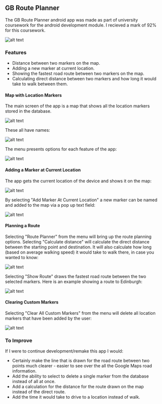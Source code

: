 ## GB Route Planner

The GB Route Planner android app was made as part of university coursework for the android development module.
I recieved a mark of 92% for this coursework.

![alt text][img10]

### Features
  * Distance between two markers on the map.
  * Adding a new marker at current location.
  * Showing the fastest road route between two markers on the map.
  * Calculating direct distance between two markers and how long it would take to walk between them.
  
#### Map with Location Markers

The main screen of the app is a map that shows all the location markers stored in the database.

![alt text][img1]

These all have names:

![alt text][img2]

The menu presents options for each feature of the app:

![alt text][img3]

#### Adding a Marker at Current Location

The app gets the current location of the device and shows it on the map:

![alt text][img4]

By selecting "Add Marker At Current Location" a new marker can be named and added to the map via a pop up text field:

![alt text][img7]

#### Planning a Route

Selecting "Route Planner" from the menu will bring up the route planning options.
Selecting "Calculate distance" will calculate the direct distance between the starting point and destination.
It will also calculate how long (based on average walking speed) it would take to walk there, in case you wanted to know:

![alt text][img6]

Selecting "Show Route" draws the fastest road route between the two selected markers.
Here is an example showing a route to Edinburgh:

![alt text][img9]

#### Clearing Custom Markers

Selecting "Clear All Custom Markers" from the menu will delete all location markers that have been added by the user:

![alt text][img8]

[img1]: https://github.com/Squiddymabob/GBRoutePlanner/raw/master/screenshots/1.png
[img2]: https://github.com/Squiddymabob/GBRoutePlanner/raw/master/screenshots/2.png
[img3]: https://github.com/Squiddymabob/GBRoutePlanner/raw/master/screenshots/3.png
[img4]: https://github.com/Squiddymabob/GBRoutePlanner/raw/master/screenshots/4.png
[img5]: https://github.com/Squiddymabob/GBRoutePlanner/raw/master/screenshots/5.png
[img6]: https://github.com/Squiddymabob/GBRoutePlanner/raw/master/screenshots/6.png
[img7]: https://github.com/Squiddymabob/GBRoutePlanner/raw/master/screenshots/7.png
[img8]: https://github.com/Squiddymabob/GBRoutePlanner/raw/master/screenshots/8.png
[img9]: https://github.com/Squiddymabob/GBRoutePlanner/raw/master/screenshots/9.png
[img10]: https://github.com/Squiddymabob/GBRoutePlanner/raw/master/screenshots/10.png

### To Improve

If I were to continue development/remake this app I would:
  * Certainly make the line that is drawn for the road route between two points much clearer - easier to see over the all the Google Maps road information.
  * Add the ability to select to delete a single marker from the database instead of all at once.
  * Add a calculation for the distance for the route drawn on the map instead of the direct route.
  * Add the time it would take to drive to a location instead of walk.
